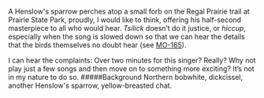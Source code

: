A Henslow's sparrow perches atop a small forb on the Regal Prairie trail at Prairie State Park, proudly, I would like to think, offering his half-second masterpiece to all who would hear. _Tsilick_ doesn’t do it justice, or _hiccup_, especially when the song is slowed down so that we can hear the details that the birds themselves no doubt hear (see [MO-165](http://listeningtoacontinentsing.com/recording.php?page=MO-165)).
 
I can hear the complaints: Over two minutes for this singer? Really? Why not play just a few songs and then move on to something more exciting? It’s not in my nature to do so. 
#####Background
Northern bobwhite, dickcissel, another Henslow's sparrow, yellow-breasted chat.
